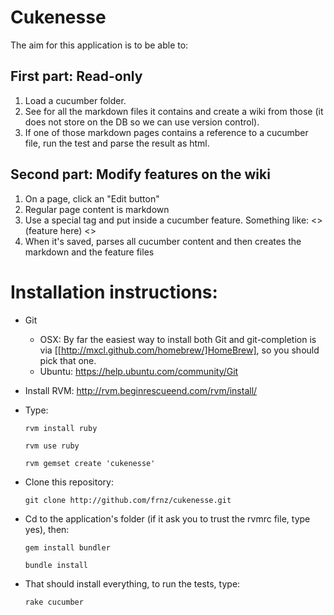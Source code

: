 Cukenesse
=========

The aim for this application is to be able to:

First part: Read-only
---------------------

  1. Load a cucumber folder.
  2. See for all the markdown files it contains and create a wiki from those (it does not store on the DB so we can use version control).
  3. If one of those markdown pages contains a reference to a cucumber file, run the test and parse the result as html.
  
Second part: Modify features on the wiki
----------------------------------------

  1. On a page, click an "Edit button"
  2. Regular page content is markdown
  3. Use a special tag and put inside a cucumber feature. Something like: <<cucumber>> (feature here) <<cucumber>>
  4. When it's saved, parses all cucumber content and then creates the markdown and the feature files

  
Installation instructions:
==========================
 - Git
     - OSX: By far the easiest way to install both Git and git-completion is via [[http://mxcl.github.com/homebrew/]HomeBrew], so you should pick that one.
     - Ubuntu: https://help.ubuntu.com/community/Git

 - Install RVM: http://rvm.beginrescueend.com/rvm/install/
  
 - Type: 
    
    `rvm install ruby`
    
    `rvm use ruby`
    
    `rvm gemset create 'cukenesse'`
    
 - Clone this repository:
  
    `git clone http://github.com/frnz/cukenesse.git`
  
 - Cd to the application's folder (if it ask you to trust the rvmrc file, type yes), then:
  
    `gem install bundler`
    
    `bundle install`
  
 - That should install everything, to run the tests, type:
  
    `rake cucumber`
